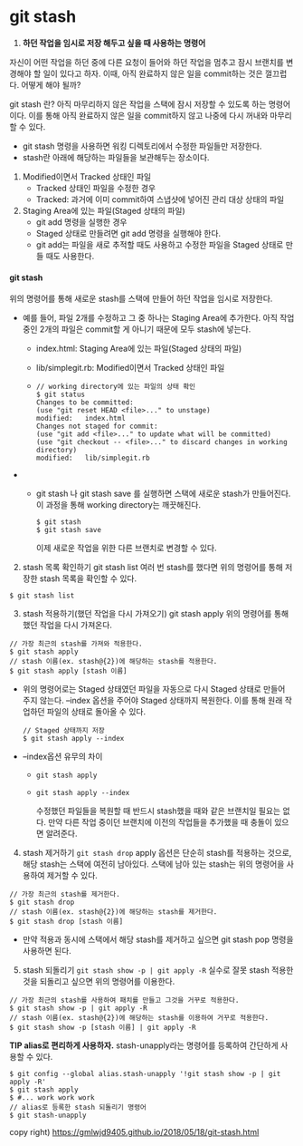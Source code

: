 # git stash
1. **하던 작업을 임시로 저장 해두고 싶을 때 사용하는 명령어**

자신이 어떤 작업을 하던 중에 다른 요청이 들어와 하던 작업을 멈추고 잠시 브랜치를 변경해야 할 일이 있다고 하자. 이때, 아직 완료하지 않은 일을 commit하는 것은 껄끄럽다. 어떻게 해야 될까?

git stash 란?
아직 마무리하지 않은 작업을 스택에 잠시 저장할 수 있도록 하는 명령어이다. 이를 통해 아직 완료하지 않은 일을 commit하지 않고 나중에 다시 꺼내와 마무리할 수 있다.

- git stash 명령을 사용하면 워킹 디렉토리에서 수정한 파일들만 저장한다.
- stash란 아래에 해당하는 파일들을 보관해두는 장소이다.

1. Modified이면서 Tracked 상태인 파일
   - Tracked 상태인 파일을 수정한 경우
   - Tracked: 과거에 이미 commit하여 스냅샷에 넣어진 관리 대상 상태의 파일
2. Staging Area에 있는 파일(Staged 상태의 파일)
   - git add 명령을 실행한 경우
   - Staged 상태로 만들려면 git add 명령을 실행해야 한다.
   - git add는 파일을 새로 추적할 때도 사용하고 수정한 파일을 Staged 상태로 만들 때도 사용한다.

#### git stash
위의 명령어를 통해 새로운 stash를 스택에 만들어 하던 작업을 임시로 저장한다.

- 예를 들어, 파일 2개를 수정하고 그 중 하나는 Staging Area에 추가한다. 아직 작업 중인 2개의 파일은 commit할 게 아니기 때문에 모두 stash에 넣는다.

  - index.html: Staging Area에 있는 파일(Staged 상태의 파일)

  - lib/simplegit.rb: Modified이면서 Tracked 상태인 파일

  - ```
    // working directory에 있는 파일의 상태 확인
    $ git status
    Changes to be committed:
    (use "git reset HEAD <file>..." to unstage)
    modified:   index.html
    Changes not staged for commit:
    (use "git add <file>..." to update what will be committed)
    (use "git checkout -- <file>..." to discard changes in working directory)
    modified:   lib/simplegit.rb
    ```

  

- - git stash 나 git stash save 를 실행하면 스택에 새로운 stash가 만들어진다. 이 과정을 통해 working directory는 깨끗해진다.

    ```
    $ git stash
    $ git stash save
    ```

    이제 새로운 작업을 위한 다른 브랜치로 변경할 수 있다.



2. stash 목록 확인하기
   git stash list
   여러 번 stash를 했다면 위의 명령어를 통해 저장한 stash 목록을 확인할 수 있다.

```
$ git stash list
```



3. stash 적용하기(했던 작업을 다시 가져오기)
  git stash apply
  위의 명령어를 통해 했던 작업을 다시 가져온다.

  ```
  // 가장 최근의 stash를 가져와 적용한다.
  $ git stash apply
  // stash 이름(ex. stash@{2})에 해당하는 stash를 적용한다.
  $ git stash apply [stash 이름]
  ```

- 위의 명령어로는 Staged 상태였던 파일을 자동으로 다시 Staged 상태로 만들어 주지 않는다. –index 옵션을 주어야 Staged 상태까지 복원한다. 이를 통해 원래 작업하던 파일의 상태로 돌아올 수 있다.

  ```
  // Staged 상태까지 저장
  $ git stash apply --index
  ```

- –index옵션 유무의 차이

  - `git stash apply`

  - `git stash apply --index`

    수정했던 파일들을 복원할 때 반드시 stash했을 때와 같은 브랜치일 필요는 없다. 만약 다른 작업 중이던 브랜치에 이전의 작업들을 추가했을 때 충돌이 있으면 알려준다.
    

4. stash 제거하기
  `git stash drop`
  apply 옵션은 단순히 stash를 적용하는 것으로, 해당 stash는 스택에 여전히 남아있다. 스택에 남아 있는 stash는 위의 명령어을 사용하여 제거할 수 있다.

  ````
  // 가장 최근의 stash를 제거한다.
  $ git stash drop
  // stash 이름(ex. stash@{2})에 해당하는 stash를 제거한다.
  $ git stash drop [stash 이름]
  ````

- 만약 적용과 동시에 스택에서 해당 stash를 제거하고 싶으면 git stash pop 명령을 사용하면 된다.

5. stash 되돌리기
`git stash show -p | git apply -R`
실수로 잘못 stash 적용한 것을 되돌리고 싶으면 위의 명령어를 이용한다.

```
// 가장 최근의 stash를 사용하여 패치를 만들고 그것을 거꾸로 적용한다.
$ git stash show -p | git apply -R
// stash 이름(ex. stash@{2})에 해당하는 stash를 이용하여 거꾸로 적용한다.
$ git stash show -p [stash 이름] | git apply -R
```

**TIP alias로 편리하게 사용하자.**
stash-unapply라는 명령어를 등록하여 간단하게 사용할 수 있다.

```
$ git config --global alias.stash-unapply '!git stash show -p | git apply -R'
$ git stash apply
$ #... work work work
// alias로 등록한 stash 되돌리기 명령어
$ git stash-unapply
```



copy right) https://gmlwjd9405.github.io/2018/05/18/git-stash.html